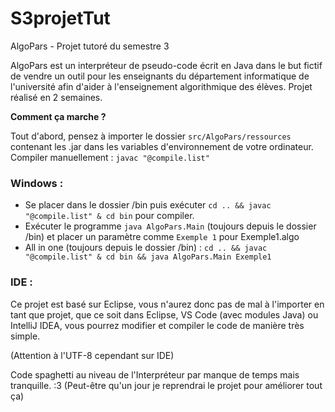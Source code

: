 # S3projetTut
AlgoPars - Projet tutoré du semestre 3

AlgoPars est un interpréteur de pseudo-code écrit en Java dans le but fictif de vendre un outil pour les enseignants du département informatique de l'université afin d'aider à l'enseignement algorithmique des élèves.
Projet réalisé en 2 semaines.

**Comment ça marche ?**

Tout d'abord, pensez à importer le dossier `src/AlgoPars/ressources` contenant les .jar dans les variables d'environnement de votre ordinateur.
Compiler manuellement : `javac "@compile.list"`


### Windows :
- Se placer dans le dossier /bin puis exécuter `cd .. && javac "@compile.list" & cd bin` pour compiler.
- Exécuter le programme `java AlgoPars.Main` (toujours depuis le dossier /bin) et placer un paramètre comme `Exemple 1` pour Exemple1.algo
- All in one (toujours depuis le dossier /bin) : `cd .. && javac "@compile.list" & cd bin && java AlgoPars.Main Exemple1`

### IDE :
Ce projet est basé sur Eclipse, vous n'aurez donc pas de mal à l'importer en tant que projet, que ce soit dans Eclipse, VS Code (avec modules Java) ou IntelliJ IDEA, vous pourrez modifier et compiler le code de manière très simple.

(Attention à l'UTF-8 cependant sur IDE)

Code spaghetti au niveau de l'Interpréteur par manque de temps mais tranquille. :3
(Peut-être qu'un jour je reprendrai le projet pour améliorer tout ça)
